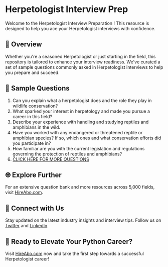 # Herpetologist Interview Prep

Welcome to the Herpetologist Interview Preparation ! This resource is designed to help you ace your Herpetologist interviews with confidence.

## 🚀 Overview

Whether you're a seasoned Herpetologist or just starting in the field, this repository is tailored to enhance your interview readiness. We've curated a set of sample questions commonly asked in Herpetologist interviews to help you prepare and succeed.

## 📝 Sample Questions

1. Can you explain what a herpetologist does and the role they play in wildlife conservation?
2. What sparked your interest in herpetology and made you pursue a career in this field?
3. Describe your experience with handling and studying reptiles and amphibians in the wild.
4. Have you worked with any endangered or threatened reptile or amphibian species? If so, which ones and what conservation efforts did you participate in?
5. How familiar are you with the current legislation and regulations governing the protection of reptiles and amphibians?
6. [CLICK HERE FOR MORE QUESTIONS](https://hireabo.com/job/10_3_7/Herpetologist)

## 🌐 Explore Further

For an extensive question bank and more resources across 5,000 fields, visit [HireAbo.com](https://www.hireabo.com).

## 📱 Connect with Us

Stay updated on the latest industry insights and interview tips. Follow us on [Twitter](https://twitter.com/hireabo) and [LinkedIn](https://www.linkedin.com/in/hire-abo-3609972a8/).

## 🚀 Ready to Elevate Your Python Career?

Visit [HireAbo.com](https://www.hireabo.com) now and take the first step towards a successful Herpetologist career!
